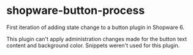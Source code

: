 # shopware-button-process
First iteration of adding state change to a button plugin in Shopware 6.

This plugin can't apply administration changes made for the button text content and background color.
Snippets weren't used for this plugin.
